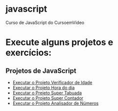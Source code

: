 # javascript
 Curso de JavaScript do CursoemVideo
 
<h1>Execute alguns projetos e exercícios:</h1>
<h2>Projetos de JavaScript</h2>
<ul>
    <li>
        <a href="https://g-matheusdouglas.github.io/javascript/exercicios/ex015/idade/" rel="external" target="_blank">Executar o Projeto Verificador de Idade</a>
    </li>
    <li>
        <a href="https://g-matheusdouglas.github.io/javascript/exercicios/ex015/hora/modelo.html" rel="external" target="_blank">Executar o Projeto Hora do dia</a>
    </li>
    <li>
        <a href="https://g-matheusdouglas.github.io/javascript/exercicios/ex018/tabuada/" rel="external" target="_blank">Executar o Prejeto Super Tabuada</a>
    </li>
    <li>
        <a href="https://g-matheusdouglas.github.io/javascript/exercicios/ex018/contador/" target="_blank">Executar o Projeto Super Contador</a>
    </li>
    <li>
        <a href="https://g-matheusdouglas.github.io/javascript/exercicios/ex021/analisador/" rel="external" target="_blank">Executar o Projeto Analisador de Números</a>
    </li>
</ul>
